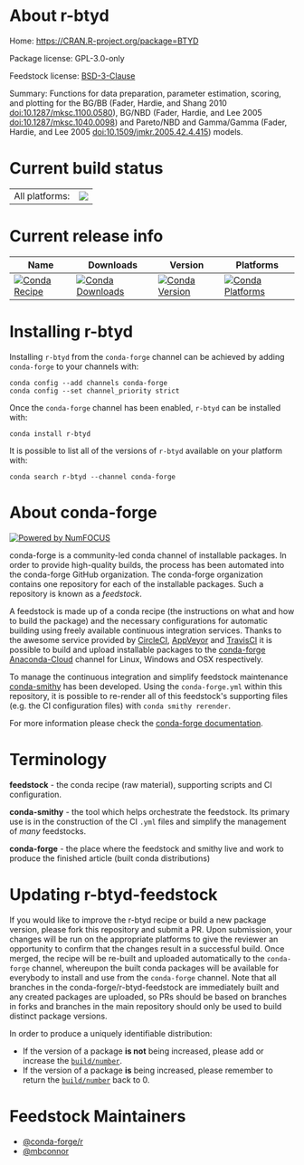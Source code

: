 About r-btyd
============

Home: https://CRAN.R-project.org/package=BTYD

Package license: GPL-3.0-only

Feedstock license: [BSD-3-Clause](https://github.com/conda-forge/r-btyd-feedstock/blob/master/LICENSE.txt)

Summary: Functions for data preparation, parameter estimation, scoring, and plotting for the BG/BB (Fader, Hardie, and Shang 2010 <doi:10.1287/mksc.1100.0580>), BG/NBD (Fader, Hardie, and Lee 2005 <doi:10.1287/mksc.1040.0098>) and Pareto/NBD and Gamma/Gamma (Fader, Hardie, and Lee 2005 <doi:10.1509/jmkr.2005.42.4.415>) models.

Current build status
====================


<table><tr><td>All platforms:</td>
    <td>
      <a href="https://dev.azure.com/conda-forge/feedstock-builds/_build/latest?definitionId=11368&branchName=master">
        <img src="https://dev.azure.com/conda-forge/feedstock-builds/_apis/build/status/r-btyd-feedstock?branchName=master">
      </a>
    </td>
  </tr>
</table>

Current release info
====================

| Name | Downloads | Version | Platforms |
| --- | --- | --- | --- |
| [![Conda Recipe](https://img.shields.io/badge/recipe-r--btyd-green.svg)](https://anaconda.org/conda-forge/r-btyd) | [![Conda Downloads](https://img.shields.io/conda/dn/conda-forge/r-btyd.svg)](https://anaconda.org/conda-forge/r-btyd) | [![Conda Version](https://img.shields.io/conda/vn/conda-forge/r-btyd.svg)](https://anaconda.org/conda-forge/r-btyd) | [![Conda Platforms](https://img.shields.io/conda/pn/conda-forge/r-btyd.svg)](https://anaconda.org/conda-forge/r-btyd) |

Installing r-btyd
=================

Installing `r-btyd` from the `conda-forge` channel can be achieved by adding `conda-forge` to your channels with:

```
conda config --add channels conda-forge
conda config --set channel_priority strict
```

Once the `conda-forge` channel has been enabled, `r-btyd` can be installed with:

```
conda install r-btyd
```

It is possible to list all of the versions of `r-btyd` available on your platform with:

```
conda search r-btyd --channel conda-forge
```


About conda-forge
=================

[![Powered by NumFOCUS](https://img.shields.io/badge/powered%20by-NumFOCUS-orange.svg?style=flat&colorA=E1523D&colorB=007D8A)](http://numfocus.org)

conda-forge is a community-led conda channel of installable packages.
In order to provide high-quality builds, the process has been automated into the
conda-forge GitHub organization. The conda-forge organization contains one repository
for each of the installable packages. Such a repository is known as a *feedstock*.

A feedstock is made up of a conda recipe (the instructions on what and how to build
the package) and the necessary configurations for automatic building using freely
available continuous integration services. Thanks to the awesome service provided by
[CircleCI](https://circleci.com/), [AppVeyor](https://www.appveyor.com/)
and [TravisCI](https://travis-ci.com/) it is possible to build and upload installable
packages to the [conda-forge](https://anaconda.org/conda-forge)
[Anaconda-Cloud](https://anaconda.org/) channel for Linux, Windows and OSX respectively.

To manage the continuous integration and simplify feedstock maintenance
[conda-smithy](https://github.com/conda-forge/conda-smithy) has been developed.
Using the ``conda-forge.yml`` within this repository, it is possible to re-render all of
this feedstock's supporting files (e.g. the CI configuration files) with ``conda smithy rerender``.

For more information please check the [conda-forge documentation](https://conda-forge.org/docs/).

Terminology
===========

**feedstock** - the conda recipe (raw material), supporting scripts and CI configuration.

**conda-smithy** - the tool which helps orchestrate the feedstock.
                   Its primary use is in the construction of the CI ``.yml`` files
                   and simplify the management of *many* feedstocks.

**conda-forge** - the place where the feedstock and smithy live and work to
                  produce the finished article (built conda distributions)


Updating r-btyd-feedstock
=========================

If you would like to improve the r-btyd recipe or build a new
package version, please fork this repository and submit a PR. Upon submission,
your changes will be run on the appropriate platforms to give the reviewer an
opportunity to confirm that the changes result in a successful build. Once
merged, the recipe will be re-built and uploaded automatically to the
`conda-forge` channel, whereupon the built conda packages will be available for
everybody to install and use from the `conda-forge` channel.
Note that all branches in the conda-forge/r-btyd-feedstock are
immediately built and any created packages are uploaded, so PRs should be based
on branches in forks and branches in the main repository should only be used to
build distinct package versions.

In order to produce a uniquely identifiable distribution:
 * If the version of a package **is not** being increased, please add or increase
   the [``build/number``](https://docs.conda.io/projects/conda-build/en/latest/resources/define-metadata.html#build-number-and-string).
 * If the version of a package **is** being increased, please remember to return
   the [``build/number``](https://docs.conda.io/projects/conda-build/en/latest/resources/define-metadata.html#build-number-and-string)
   back to 0.

Feedstock Maintainers
=====================

* [@conda-forge/r](https://github.com/conda-forge/r/)
* [@mbconnor](https://github.com/mbconnor/)

